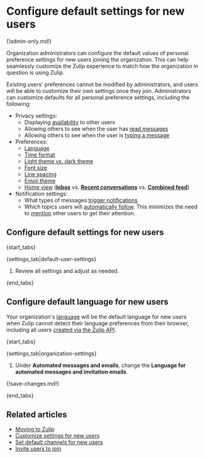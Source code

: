# Configure default settings for new users

[default-notifications]: /help/channel-notifications#configure-default-notifications-for-all-channels

{!admin-only.md!}

Organization administrators can configure the default values of
personal preference settings for new users joining the
organization. This can help seamlessly customize the Zulip experience
to match how the organization in question is using Zulip.

Existing users' preferences cannot be modified by administrators, and
users will be able to customize their own settings once they
join. Administrators can customize defaults for all personal
preference settings, including the following:

* Privacy settings:
    * Displaying [availability](/help/status-and-availability) to other users
    * Allowing others to see when the user has [read
      messages](/help/read-receipts)
    * Allowing others to see when the user is [typing a
      message](/help/typing-notifications)
* Preferences:
    * [Language](/help/change-your-language)
    * [Time format](/help/change-the-time-format)
    * [Light theme vs. dark theme](/help/dark-theme)
    * [Font size](/help/font-size)
    * [Line spacing](/help/line-spacing)
    * [Emoji theme](/help/emoji-and-emoticons#change-your-emoji-set)
    * [Home view](/help/configure-home-view)
      ([**Inbox**](/help/inbox) vs.
      [**Recent conversations**](/help/recent-conversations) vs.
      [**Combined feed**](/help/reading-strategies#combined-feed))
* Notification settings:
    * What types of messages [trigger notifications][default-notifications]
    * Which topics users will [automatically follow](/help/follow-a-topic). This
      minimizes the need to [mention](/help/mention-a-user-or-group) other users
      to get their attention.

## Configure default settings for new users

{start_tabs}

{settings_tab|default-user-settings}

1. Review all settings and adjust as needed.

{end_tabs}

## Configure default language for new users

Your organization's [language](/help/configure-organization-language) will be
the default language for new users when Zulip cannot detect their language
preferences from their browser, including all users [created via the Zulip
API](/api/create-user).

{start_tabs}

{settings_tab|organization-settings}

1. Under **Automated messages and emails**, change the **Language for
   automated messages and invitation emails**.

{!save-changes.md!}

{end_tabs}

## Related articles

* [Moving to Zulip](/help/moving-to-zulip)
* [Customize settings for new users](/help/customize-settings-for-new-users)
* [Set default channels for new users](/help/set-default-channels-for-new-users)
* [Invite users to join](/help/invite-users-to-join)
